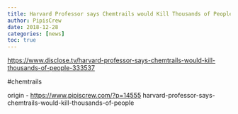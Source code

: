 ```yaml
---
title: Harvard Professor says Chemtrails would Kill Thousands of People
author: PipisCrew
date: 2018-12-28
categories: [news]
toc: true
---
```


https://www.disclose.tv/harvard-professor-says-chemtrails-would-kill-thousands-of-people-333537

#chemtrails

origin - https://www.pipiscrew.com/?p=14555 harvard-professor-says-chemtrails-would-kill-thousands-of-people